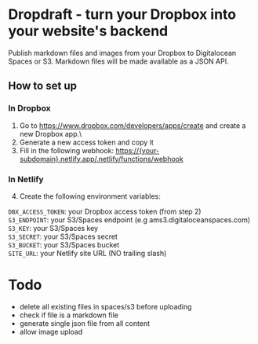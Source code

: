 # Dropdraft - turn your Dropbox into your website's backend

Publish markdown files and images from your Dropbox to Digitalocean Spaces or S3. Markdown files will be made available as a JSON API.

## How to set up

### In Dropbox

1.  Go to <https://www.dropbox.com/developers/apps/create> and create a new Dropbox app.\\
2.  Generate a new access token and copy it
3.  Fill in the following webhook: <https://{your-subdomain}.netlify.app/.netlify/functions/webhook>

### In Netlify

4.  Create the following environment variables:

`DBX_ACCESS_TOKEN`: your Dropbox access token (from step 2)\
`S3_ENDPOINT`: your S3/Spaces endpoint (e.g ams3.digitaloceanspaces.com)\
`S3_KEY`: your S3/Spaces key\
`S3_SECRET`: your S3/Spaces secret\
`S3_BUCKET`: your S3/Spaces bucket\
`SITE_URL`: your Netlify site URL (NO trailing slash)

# Todo
- delete all existing files in spaces/s3 before uploading
- check if file is a markdown file
- generate single json file from all content
- allow image upload
